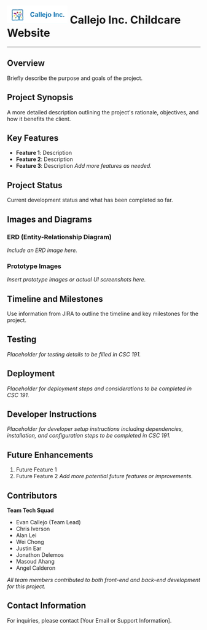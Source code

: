 # ![Callejo Inc. Logo](Company_logo.png) Callejo Inc. Childcare Website

---

## Overview
Briefly describe the purpose and goals of the project.

## Project Synopsis
A more detailed description outlining the project's rationale, objectives, and how it benefits the client.

## Key Features
- **Feature 1**: Description
- **Feature 2**: Description
- **Feature 3**: Description
*Add more features as needed.*

## Project Status
Current development status and what has been completed so far.

## Images and Diagrams
### ERD (Entity-Relationship Diagram)
*Include an ERD image here.*

### Prototype Images
*Insert prototype images or actual UI screenshots here.*

## Timeline and Milestones
Use information from JIRA to outline the timeline and key milestones for the project.

## Testing
*Placeholder for testing details to be filled in CSC 191.*

## Deployment
*Placeholder for deployment steps and considerations to be completed in CSC 191.*

## Developer Instructions
*Placeholder for developer setup instructions including dependencies, installation, and configuration steps to be completed in CSC 191.*

## Future Enhancements
1. Future Feature 1
2. Future Feature 2
*Add more potential future features or improvements.*

## Contributors
**Team Tech Squad**
- Evan Callejo (Team Lead)
- Chris Iverson
- Alan Lei
- Wei Chong
- Justin Ear
- Jonathon Delemos
- Masoud Ahang
- Angel Calderon

*All team members contributed to both front-end and back-end development for this project.*

## Contact Information
For inquiries, please contact [Your Email or Support Information].
